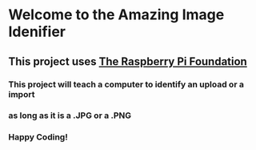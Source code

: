 # Welcome to the Amazing Image Idenifier

## This project uses [The Raspberry Pi Foundation](https://en.raspberrypi.org)

### This project will teach a computer to identify an upload or a import
### as long as it is a .JPG or a .PNG

### Happy Coding!
